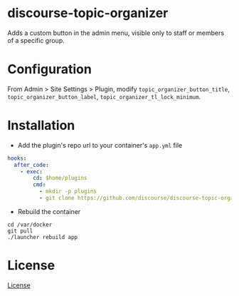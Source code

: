 discourse-topic-organizer
=======================

Adds a custom button in the admin menu, visible only to staff or members of a specific group.

Configuration
=====

From Admin > Site Settings > Plugin, modify `topic_organizer_button_title`, `topic_organizer_button_label`, `topic_organizer_tl_lock_minimum`.

Installation
============

* Add the plugin's repo url to your container's `app.yml` file

```yml
hooks:
  after_code:
    - exec:
        cd: $home/plugins
        cmd:
          - mkdir -p plugins
          - git clone https://github.com/discourse/discourse-topic-organizer.git
```

* Rebuild the container

```
cd /var/docker
git pull
./launcher rebuild app
```

License
=======
[License](https://github.com/jineetd/discourse-topic-organizer/blob/master/LICENSE)
